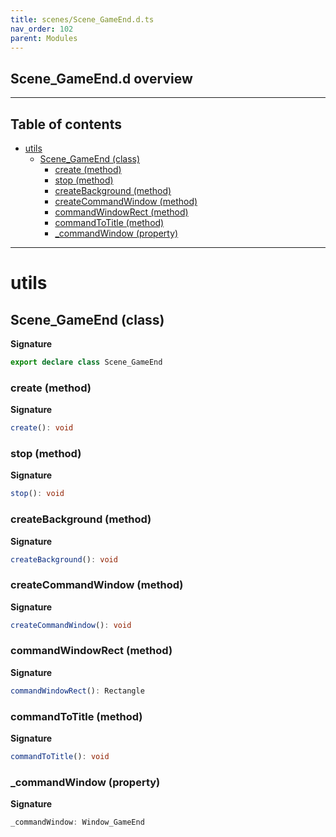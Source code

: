 ```yaml
---
title: scenes/Scene_GameEnd.d.ts
nav_order: 102
parent: Modules
---
```


## Scene_GameEnd.d overview

---

<h2 class="text-delta">Table of contents</h2>

- [utils](#utils)
  - [Scene_GameEnd (class)](#scene_gameend-class)
    - [create (method)](#create-method)
    - [stop (method)](#stop-method)
    - [createBackground (method)](#createbackground-method)
    - [createCommandWindow (method)](#createcommandwindow-method)
    - [commandWindowRect (method)](#commandwindowrect-method)
    - [commandToTitle (method)](#commandtotitle-method)
    - [\_commandWindow (property)](#_commandwindow-property)

---

# utils

## Scene_GameEnd (class)

**Signature**

```ts
export declare class Scene_GameEnd
```

### create (method)

**Signature**

```ts
create(): void
```

### stop (method)

**Signature**

```ts
stop(): void
```

### createBackground (method)

**Signature**

```ts
createBackground(): void
```

### createCommandWindow (method)

**Signature**

```ts
createCommandWindow(): void
```

### commandWindowRect (method)

**Signature**

```ts
commandWindowRect(): Rectangle
```

### commandToTitle (method)

**Signature**

```ts
commandToTitle(): void
```

### \_commandWindow (property)

**Signature**

```ts
_commandWindow: Window_GameEnd
```
